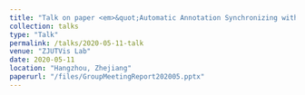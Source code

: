 ```yaml
---
title: "Talk on paper <em>&quot;Automatic Annotation Synchronizing with Textual Description for Visualization.&quot;</em>"
collection: talks
type: "Talk"
permalink: /talks/2020-05-11-talk
venue: "ZJUTVis Lab"
date: 2020-05-11
location: "Hangzhou, Zhejiang"
paperurl: "/files/GroupMeetingReport202005.pptx"
---                
```

